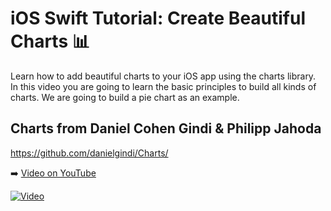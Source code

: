 # iOS Swift Tutorial: Create Beautiful Charts 📊

Learn how to add beautiful charts to your iOS app using the charts library. In this video you are going to learn the basic principles to build all kinds of charts. We are going to build a pie chart as an example.

## Charts from Daniel Cohen Gindi & Philipp Jahoda

https://github.com/danielgindi/Charts/ 

➡️ [Video on YouTube](https://youtu.be/GNf-SsDBQ20)

[![Video](https://img.youtube.com/vi/H5c4vo6p5Fg/0.jpg)](https://www.youtube.com/watch?v=GNf-SsDBQ20)



